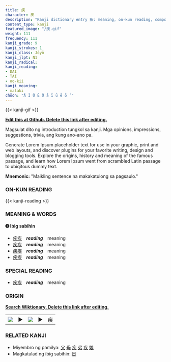 ```yaml
---
title: 疾
character: 疾
description: "Kanji dictionary entry 疾: meaning, on-kun reading, compounds, origin, related kanji"
content_type: kanji
featured_image: "/疾.gif"
weight: 111
frequency: 111
kanji_grade: 9
kanji_strokes: 1
kanji_class: Jōyō
kanji_jlpt: N1
kanji_radical: 
kanji_reading: 
- DAI
- TAI
- oo-kii
kanji_meaning:
- malaki
chōon: "Ā Ī Ū Ē Ō ā ī ū ē ō ’"
---
```

[//]: # (Don't edit the line below. Kanji animated GIF code is automatically generated.)
{{< kanji-gif >}}

[//]: # (Edit below this line.)

**[Edit this at Github. Delete this link after editing.](https://github.com/tim0g/tim/tree/main/content/kanji/疾/index.md)**

Magsulat dito ng introduction tungkol sa kanji. Mga opinions, impressions, suggestions, trivia, ang kung ano-ano pa.

Generate Lorem Ipsum placeholder text for use in your graphic, print and web layouts, and discover plugins for your favorite writing, design and blogging tools. Explore the origins, history and meaning of the famous passage, and learn how Lorem Ipsum went from scrambled Latin passage to ubiqitous dummy text.
 
**Mnemonic:** "Maikling sentence na makakatulong sa pagsaulo."

### ON-KUN READING

[//]: # (Don't edit the line below. ON-KUN READING code is automatically generated.)
{{< kanji-reading >}}

### MEANING & WORDS

#### ➊ **Ibig sabihin**
  - [疾](../疾)[疾](../疾)　***reading***　meaning
  - [疾](../疾)[疾](../疾)　***reading***　meaning
  - [疾](../疾)[疾](../疾)　***reading***　meaning
  - [疾](../疾)[疾](../疾)　***reading***　meaning

### SPECIAL READING
  - [疾](../疾)[疾](../疾)　***reading***　meaning

### ORIGIN

**[Search Wiktionary. Delete this link after editing.](https://wiktionary.org/wiki/疾)**
<table class="kanji-table"><tr><td>
<img src="60px-疾-bronze.svg.png">
</td><td>▶</td><td>
<img src="60px-疾-oracle.svg.png">
</td><td>▶</td>
<td class="kanji-origin">疾</td>
</tr></table>

### RELATED KANJI
- Miyembro ng pamilya: [父](../父) [母](../母) [疾](../疾) [弟](../弟) [疾](../疾) [娘](../娘)
- Magkatulad ng ibig sabihin: [日](../日)
